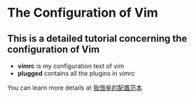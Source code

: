 # The Configuration of Vim
## This is a detailed tutorial concerning the configuration of Vim
- **vimrc** is my configuration text of vim
- **plugged** contains all the plugins in *vimrc*

You can learn more details at [我借鉴的配置范本](https://github.com/theniceboy/vimrc-example)
